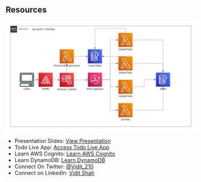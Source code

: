 ## Resources

![Architecture](https://github.com/proton0210/CDK-APPSYNC-DEMO/blob/main/CDK-AppSync-Todo.jpeg)

- Presentation Slides: [View Presentation](https://docs.google.com/presentation/d/1v03Vk9S3z23u6NEipF1BYnfarLmtcPYhnBxRMcp08bc/edit?usp=sharing)
- Todo Live App: [Access Todo Live App](https://main.d3bebgm8g26hh6.amplifyapp.com/signup)
- Learn AWS Cognito: [Learn AWS Cognito](https://main.d3m5kt17r5818r.amplifyapp.com/)
- Learn DynamoDB: [Learn DynamoDB](https://www.learndynamoapi.com/)
- Connect On Twitter: [@Vidit_210](https://twitter.com/Vidit_210)
- Connect on LinkedIn: [Vidit Shah](www.linkedin.com/in/vidit-shah)
